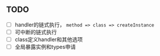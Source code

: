 
## TODO 

- [ ] handler的链式执行， `method => class => createInstance`
- [ ] 可中断的链式执行
- [ ] class定义handler和其他选项
- [ ] 全局暴露实例和types申请